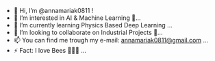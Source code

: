 - 👋 Hi, I’m @annamariak0811 !
- 👀 I’m interested in AI & Machine Learning 🚀...
- 🌱 I’m currently learning Physics Based Deep Learning ...
- 💞️ I’m looking to collaborate on Industrial Projects 🚀...
- 📫  You can find me trough my e-mail: annamariak0811@gmail.com ...
- ⚡ Fact: I love Bees 🐝🧡🍯 ...

<!---
annamariak0811/annamariak0811 is a ✨ special ✨ repository because its `README.md` (this file) appears on your GitHub profile.
You can click the Preview link to take a look at your changes.
--->
